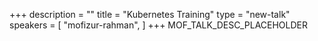 +++
description = ""
title = "Kubernetes Training"
type = "new-talk"
speakers = [
        "mofizur-rahman",
]
+++
MOF_TALK_DESC_PLACEHOLDER